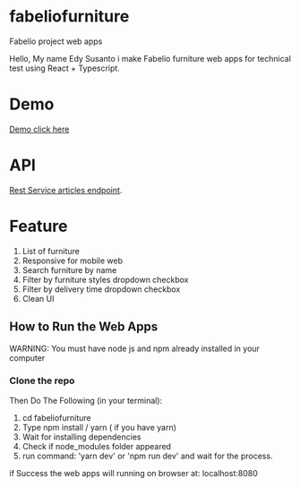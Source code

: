 # fabeliofurniture
Fabelio project web apps

Hello, My name Edy Susanto i make Fabelio furniture web apps for technical test using React + Typescript.

# Demo
[Demo click here](https://fabelio-furniture.netlify.app/)

# API
[Rest Service articles endpoint](https://www.mocky.io/v2/5c9105cb330000112b649af8).

# Feature

1. List of furniture
2. Responsive for mobile web
3. Search furniture by name
4. Filter by furniture styles dropdown checkbox
5. Filter by delivery time dropdown checkbox
6. Clean UI

## How to Run the Web Apps
WARNING: You must have node js and npm already installed in your computer
### Clone the repo

Then Do The Following (in your terminal):
1. cd fabeliofurniture
2. Type npm install / yarn ( if you have yarn)
3. Wait for installing dependencies
4. Check if node_modules folder appeared
5. run command: 'yarn dev' or  'npm run dev' and wait for the process.


if Success the web apps will running on browser at: localhost:8080


